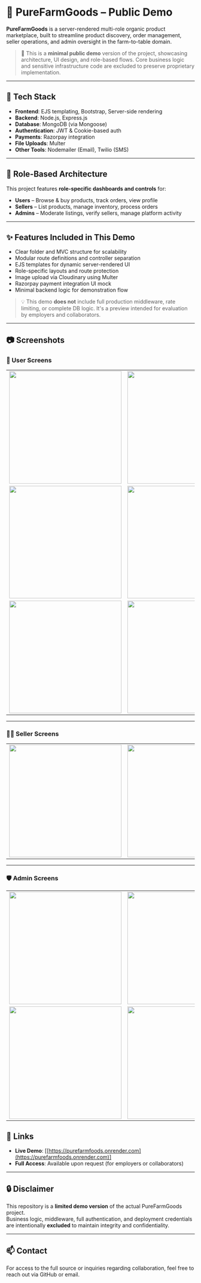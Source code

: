 # 🌾 PureFarmGoods – Public Demo

**PureFarmGoods** is a server-rendered multi-role organic product marketplace, built to streamline product discovery, order management, seller operations, and admin oversight in the farm-to-table domain.

> 📝 This is a **minimal public demo** version of the project, showcasing architecture, UI design, and role-based flows. Core business logic and sensitive infrastructure code are excluded to preserve proprietary implementation.

---

## 🔧 Tech Stack

- **Frontend**: EJS templating, Bootstrap, Server-side rendering  
- **Backend**: Node.js, Express.js  
- **Database**: MongoDB (via Mongoose)  
- **Authentication**: JWT & Cookie-based auth  
- **Payments**: Razorpay integration    
- **File Uploads**: Multer  
- **Other Tools**: Nodemailer (Email), Twilio (SMS)

---

## 👥 Role-Based Architecture

This project features **role-specific dashboards and controls** for:

- **Users** – Browse & buy products, track orders, view profile  
- **Sellers** – List products, manage inventory, process orders  
- **Admins** – Moderate listings, verify sellers, manage platform activity

---

## ✨ Features Included in This Demo

- Clear folder and MVC structure for scalability  
- Modular route definitions and controller separation  
- EJS templates for dynamic server-rendered UI  
- Role-specific layouts and route protection  
- Image upload via Cloudinary using Multer  
- Razorpay payment integration UI mock  
- Minimal backend logic for demonstration flow

> 💡 This demo **does not** include full production middleware, rate limiting, or complete DB logic. It's a preview intended for evaluation by employers and collaborators.

---

## 📷 Screenshots

<h3>👤 User Screens</h3>
<table>
  <tr>
    <td><img src="https://github.com/user-attachments/assets/7dc4674f-0cfe-4525-a40d-d8e3d004a2de" width="300"></td>
    <td><img src="https://github.com/user-attachments/assets/bfa342a4-6938-4c58-9799-256285b17ca7" width="300"></td>
    <td><img src="https://github.com/user-attachments/assets/009c75a1-f5e3-4bb4-a7a9-1b438225d050" width="300"></td>
  </tr>
  <tr>
    <td><img src="https://github.com/user-attachments/assets/650e82de-52ec-4e31-a20f-8e8f1f335cd8" width="300"></td>
    <td><img src="https://github.com/user-attachments/assets/6c556631-10bc-4e04-9d48-27c72e59c1c4" width="300"></td>
    <td><img src="https://github.com/user-attachments/assets/3fac0502-35ec-4186-a7e4-1eea842f2cd3" width="300"></td>
  </tr>
  <tr>
    <td><img src="https://github.com/user-attachments/assets/97ea9506-22e8-420b-94e7-a6cad0683cd3" width="300"></td>
    <td><img src="https://github.com/user-attachments/assets/519a4351-40d2-4031-a207-08841f119cc1" width="300"></td>
    <td></td>
  </tr>
</table>

---

<h3>🧑‍🌾 Seller Screens</h3>
<table>
  <tr>
    <td><img src="https://github.com/user-attachments/assets/087d20f9-fa28-4cbc-99b4-7e9b4985a7e6" width="300"></td>
    <td><img src="https://github.com/user-attachments/assets/638677b7-23c3-4d52-8cfb-b1000cd70e2e" width="300"></td>
    <td><img src="https://github.com/user-attachments/assets/22a6754a-2dee-4685-8ab3-d48520921210" width="300"></td>
  </tr>
</table>

---

<h3>🛡️ Admin Screens</h3>
<table>
  <tr>
    <td><img src="https://github.com/user-attachments/assets/618d0d5b-8f95-4a03-a8ac-2c2e945fa198" width="300"></td>
    <td><img src="https://github.com/user-attachments/assets/16fb6324-ab0b-4333-b327-c44e138b1a5c" width="300"></td>
    <td><img src="https://github.com/user-attachments/assets/e8259da2-76bc-4d97-994f-5b351e04e06d" width="300"></td>
  </tr>
  <tr>
    <td><img src="https://github.com/user-attachments/assets/b3154f96-44ca-4325-949f-4518bd817592" width="300"></td>
    <td><img src="https://github.com/user-attachments/assets/dfbe151e-6b10-475a-9d23-06ec53321dcc" width="300"></td>
    <td><img src="https://github.com/user-attachments/assets/94337f2d-598f-4a7c-88dc-30d41f638884" width="300"></td>
  </tr>
</table>


## 🔗 Links

- **Live Demo**: [[https://purefarmfoods.onrender.com](https://purefarmfoods.onrender.com)]
- **Full Access**: Available upon request (for employers or collaborators)

---

## 🔒 Disclaimer

This repository is a **limited demo version** of the actual PureFarmGoods project.  
Business logic, middleware, full authentication, and deployment credentials are intentionally **excluded** to maintain integrity and confidentiality.

---

## 📫 Contact

For access to the full source or inquiries regarding collaboration, feel free to reach out via GitHub or email.
